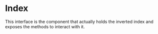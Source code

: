 <!-- module: mir.ir.index -->
# Index

This interface is the component that actually holds the inverted index and exposes the methods to interact with it.
